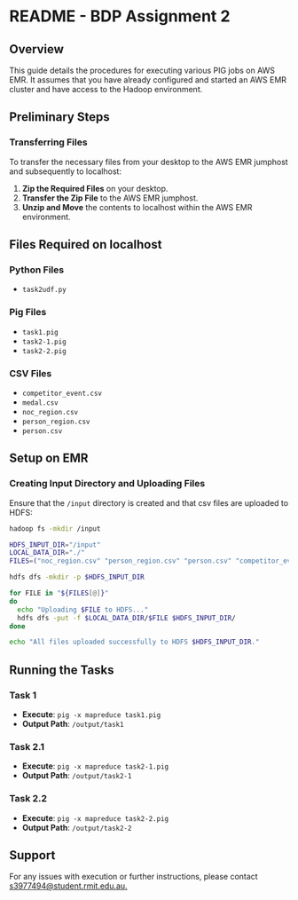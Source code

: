 # README - BDP Assignment 2

## Overview

This guide details the procedures for executing various PIG jobs on AWS EMR. It assumes that you have already configured and started an AWS EMR cluster and have access to the Hadoop environment.

## Preliminary Steps

### Transferring Files

To transfer the necessary files from your desktop to the AWS EMR jumphost and subsequently to localhost:

1. **Zip the Required Files** on your desktop.
2. **Transfer the Zip File** to the AWS EMR jumphost.
3. **Unzip and Move** the contents to localhost within the AWS EMR environment.

## Files Required on localhost

### Python Files

- `task2udf.py`

### Pig Files

- `task1.pig`
- `task2-1.pig`
- `task2-2.pig`

### CSV Files

- `competitor_event.csv`
- `medal.csv`
- `noc_region.csv`
- `person_region.csv`
- `person.csv`

## Setup on EMR

### Creating Input Directory and Uploading Files

Ensure that the `/input` directory is created and that csv files are uploaded to HDFS:

```bash
hadoop fs -mkdir /input

HDFS_INPUT_DIR="/input"
LOCAL_DATA_DIR="./"
FILES=("noc_region.csv" "person_region.csv" "person.csv" "competitor_event.csv" "medal.csv")

hdfs dfs -mkdir -p $HDFS_INPUT_DIR

for FILE in "${FILES[@]}"
do
  echo "Uploading $FILE to HDFS..."
  hdfs dfs -put -f $LOCAL_DATA_DIR/$FILE $HDFS_INPUT_DIR/
done

echo "All files uploaded successfully to HDFS $HDFS_INPUT_DIR."
```

## Running the Tasks

### Task 1

- **Execute**: `pig -x mapreduce task1.pig`
- **Output Path**: `/output/task1`

### Task 2.1

- **Execute**: `pig -x mapreduce task2-1.pig`
- **Output Path**: `/output/task2-1`

### Task 2.2

- **Execute**: `pig -x mapreduce task2-2.pig`
- **Output Path**: `/output/task2-2`

## Support

For any issues with execution or further instructions, please contact [s3977494@student.rmit.edu.au.](mailto:s3977494@student.rmit.edu.au.)
